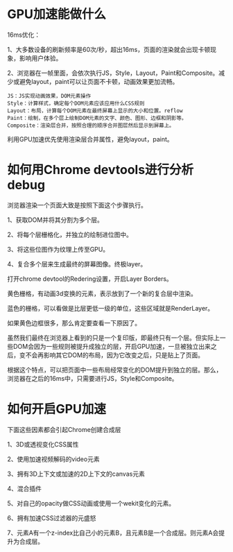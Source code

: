 # GPU加速能做什么

16ms优化：

1、大多数设备的刷新频率是60次/秒，超出16ms，页面的渲染就会出现卡顿现象，影响用户体验。

2、浏览器在一帧里面，会依次执行JS，Style，Layout，Paint和Composite。减少或避免layout，paint可以让页面不卡顿，动画效果更加流畅。

    JS：JS实现动画效果，DOM元素操作
    Style：计算样式，确定每个DOM元素应该应用什么CSS规则
    Layout：布局，计算每个DOM元素在最终屏幕上显示的大小和位置。reflow
    Paint：绘制，在多个层上绘制DOM元素的文字、颜色、图形、边框和阴影等。
    Composite：渲染层合并，按照合理的顺序合并图层然后显示到屏幕上。

利用GPU加速优先使用渲染层合并属性，避免layout，paint。

# 如何用Chrome devtools进行分析debug

浏览器渲染一个页面大致是按照下面这个步骤执行。

1、获取DOM并将其分割为多个层。

2、将每个层栅格化，并独立的绘制进位图中。

3、将这些位图作为纹理上传至GPU。

4、复合多个层来生成最终的屏幕图像。终极layer。

打开chrome devtool的Redering设置，开启Layer Borders。

黄色栅格，有动画3d变换的元素，表示放到了一个新的复合层中渲染。

蓝色的栅格，可以看做是比层更低一级的单位，这些区域就是RenderLayer。

如果黄色边框很多，那么肯定要查看一下原因了。

虽然我们最终在浏览器上看到的只是一个复印版，即最终只有一个层。但实际上一些DOM会因为一些规则被提升成独立的层，开启GPU加速，一旦被独立出来之后，变不会再影响其它DOM的布局，因为它改变之后，只是贴上了页面。

根据这个特点，可以把页面中一些布局经常变化的DOM提升到独立的层。那么，浏览器在之后的16ms中，只需要进行JS，Style和Composite。

# 如何开启GPU加速

下面这些因素都会引起Chrome创建合成层

1、3D或透视变化CSS属性

2、使用加速视频解码的video元素

3、拥有3D上下文或加速的2D上下文的canvas元素

4、混合插件

5、对自己的opacity做CSS动画或使用一个wekit变化的元素。

6、拥有加速CSS过滤器的元盛怒

7、元素A有一个z-index比自己小的元素B，且元素B是一个合成层。则元素A会提升为合成层。